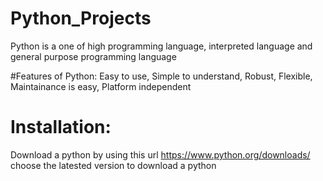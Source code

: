 # Python_Projects
Python is a one of high programming language, interpreted language and general purpose programming language

#Features of Python:
    Easy to use, Simple to understand, Robust, Flexible, Maintainance is easy, Platform independent
#  Installation:
   Download a python by using this url https://www.python.org/downloads/ choose the latested version to download a python


     
     
